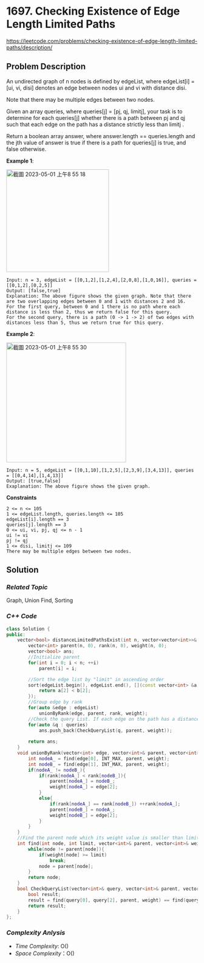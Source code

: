 # 1697. Checking Existence of Edge Length Limited Paths
https://leetcode.com/problems/checking-existence-of-edge-length-limited-paths/description/

## Problem Description

An undirected graph of n nodes is defined by edgeList, where edgeList[i] = [ui, vi, disi] denotes an edge between nodes ui and vi with distance disi. 

Note that there may be multiple edges between two nodes.

Given an array queries, where queries[j] = [pj, qj, limitj], your task is to determine for each queries[j] whether there is a path between pj and qj such that each edge on the path has a distance strictly less than limitj .

Return a boolean array answer, where answer.length == queries.length and the jth value of answer is true if there is a path for queries[j] is true, and false otherwise.


**Example 1**:

<img width="270" alt="截圖 2023-05-01 上午8 55 18" src="https://user-images.githubusercontent.com/18256877/235384853-120cc053-71ab-416a-8edf-5720ac0635ba.png">

```
Input: n = 3, edgeList = [[0,1,2],[1,2,4],[2,0,8],[1,0,16]], queries = [[0,1,2],[0,2,5]]
Output: [false,true]
Explanation: The above figure shows the given graph. Note that there are two overlapping edges between 0 and 1 with distances 2 and 16.
For the first query, between 0 and 1 there is no path where each distance is less than 2, thus we return false for this query.
For the second query, there is a path (0 -> 1 -> 2) of two edges with distances less than 5, thus we return true for this query.
```
**Example 2**:

<img width="315" alt="截圖 2023-05-01 上午8 55 30" src="https://user-images.githubusercontent.com/18256877/235384864-b73f1964-cbd3-428f-b9a1-466462e63fd6.png">

```
Input: n = 5, edgeList = [[0,1,10],[1,2,5],[2,3,9],[3,4,13]], queries = [[0,4,14],[1,4,13]]
Output: [true,false]
Exaplanation: The above figure shows the given graph.
```

**Constraints**
```
2 <= n <= 105
1 <= edgeList.length, queries.length <= 105
edgeList[i].length == 3
queries[j].length == 3
0 <= ui, vi, pj, qj <= n - 1
ui != vi
pj != qj
1 <= disi, limitj <= 109
There may be multiple edges between two nodes.
```

## Solution

### _Related Topic_
   Graph, Union Find, Sorting

### _C++ Code_
```cpp
class Solution {
public:
    vector<bool> distanceLimitedPathsExist(int n, vector<vector<int>>& edgeList, vector<vector<int>>& queries) {
        vector<int> parent(n, 0), rank(n, 0), weight(n, 0);
        vector<bool> ans;
        //Initialize parent
        for(int i = 0; i < n; ++i)
            parent[i] = i;

        //Sort the edge list by "limit" in ascending order
        sort(edgeList.begin(), edgeList.end(), [](const vector<int> &a, const vector<int> &b){
            return a[2] < b[2];
        });
        //Group edge by rank
        for(auto &edge : edgeList)
            unionByRank(edge, parent, rank, weight);
        //Check the query List. If each edge on the path has a distance strictly less than limitj .
        for(auto &q : queries)
            ans.push_back(CheckQueryList(q, parent, weight));
        
        return ans;
    }
    void unionByRank(vector<int> edge, vector<int>& parent, vector<int>& rank, vector<int>& weight){
        int nodeA_ = find(edge[0], INT_MAX, parent, weight);
        int nodeB_ = find(edge[1], INT_MAX, parent, weight);
        if(nodeA_ != nodeB_){
            if(rank[nodeA_] < rank[nodeB_]){
                parent[nodeA_] = nodeB_;
                weight[nodeA_] = edge[2];
            }
            else{
                if(rank[nodeA_] == rank[nodeB_]) ++rank[nodeA_];
                parent[nodeB_] = nodeA_;
                weight[nodeB_] = edge[2];
            }
        }
    }
    //Find the parent node which its weight value is smaller than limit
    int find(int node, int limit, vector<int>& parent, vector<int>& weight){
        while(node != parent[node]){
            if(weight[node] >= limit)
                break;
            node = parent[node];
        }
        return node;
    }
    bool CheckQueryList(vector<int>& query, vector<int>& parent, vector<int>& weight){
        bool result;
        result = find(query[0], query[2], parent, weight) == find(query[1], query[2], parent, weight);
        return result;
    }
};
```

### _Complexity Anlysis_
- _Time Complexity_: O()
- _Space Complexity_：O()
